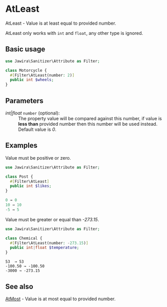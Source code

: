 # AtLeast

AtLeast - Value is at least equal to provided number.

AtLeast only works with `int` and `float`, any other type is ignored.

## Basic usage

```php
use Jawira\Sanitizer\Attribute as Filter;

class Motorcycle {
  #[Filter\AtLeast(number: 2)]
  public int $wheels;
}
```

## Parameters

<dl>
<dt><em>int|float</em> <code>number</code> (optional):</dt>
<dd>
The property value will be compared against this number, if value is
<strong>less than</strong> provided number then this number will be used
instead.<br>
Default value is <em>0</em>.
</dd>
</dl>

## Examples

Value must be positive or zero.

```php
use Jawira\Sanitizer\Attribute as Filter;

class Post {
  #[Filter\AtLeast]
  public int $likes;
}
```

```php
0 → 0
10 → 10
-5 → 5
```

Value must be greater or equal than _-273.15_.

```php
use Jawira\Sanitizer\Attribute as Filter;

class Chemical {
  #[Filter\AtLeast(number: -273.15)]
  public int|float $temperature;
}
```

```phpl
53  → 53
-100.50 → -100.50
-3000 → -273.15
```

## See also

[AtMost](AtMost.md) - Value is at most equal to provided number.
